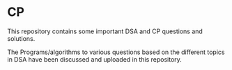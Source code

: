 # CP
This repository contains some important DSA and CP questions and solutions.

The Programs/algorithms to various questions based on the different topics in DSA have been discussed and uploaded in this repository.
